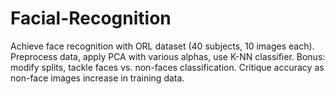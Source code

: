 # Facial-Recognition
Achieve face recognition with ORL dataset (40 subjects, 10 images each). Preprocess data, apply PCA with various alphas, use K-NN classifier. Bonus: modify splits, tackle faces vs. non-faces classification. Critique accuracy as non-face images increase in training data.
